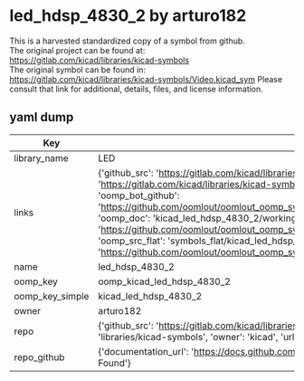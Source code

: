 # led_hdsp_4830_2 by arturo182  
This is a harvested standardized copy of a symbol from github.  
The original project can be found at:  
https://gitlab.com/kicad/libraries/kicad-symbols  
The original symbol can be found in:
https://gitlab.com/kicad/libraries/kicad-symbols/Video.kicad_sym
Please consult that link for additional, details, files, and license information.  
## yaml dump  
| Key | Value |  
| --- | --- |  
| library_name | LED |  
| links | {'github_src': 'https://gitlab.com/kicad/libraries/kicad-symbols/Video.kicad_sym', 'github_src_repo': 'https://gitlab.com/kicad/libraries/kicad-symbols', 'oomp_bot': 'kicad_led_hdsp_4830_2/working', 'oomp_bot_github': 'https://github.com/oomlout/oomlout_oomp_symbol_bot/tree/main/kicad_led_hdsp_4830_2/working', 'oomp_doc': 'kicad_led_hdsp_4830_2/working', 'oomp_doc_github': 'https://github.com/oomlout/oomlout_oomp_symbol_doc/tree/main/kicad_led_hdsp_4830_2/working', 'oomp_src_flat': 'symbols_flat/kicad_led_hdsp_4830_2/working', 'oomp_src_flat_github': 'https://github.com/oomlout/oomlout_oomp_symbol_src/tree/main/kicad_led_hdsp_4830_2/working'} |  
| name | led_hdsp_4830_2 |  
| oomp_key | oomp_kicad_led_hdsp_4830_2 |  
| oomp_key_simple | kicad_led_hdsp_4830_2 |  
| owner | arturo182 |  
| repo | {'github_src': 'https://gitlab.com/kicad/libraries/kicad-symbols/Video.kicad_sym', 'name': 'libraries/kicad-symbols', 'owner': 'kicad', 'url': 'https://gitlab.com/kicad/libraries/kicad-symbols'} |  
| repo_github | {'documentation_url': 'https://docs.github.com/rest/repos/repos#get-a-repository', 'message': 'Not Found'} |  

